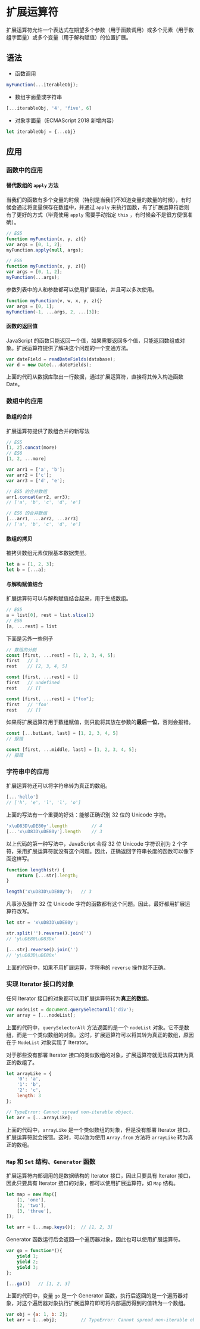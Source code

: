 # 扩展运算符

扩展运算符允许一个表达式在期望多个参数（用于函数调用）或多个元素（用于数组字面量）或多个变量（用于解构赋值）的位置扩展。

## 语法

- 函数调用

```Javascript
myFunction(...iterableObj);
```

- 数组字面量或字符串

```javascript
[...iterableObj, '4', 'five', 6]
```

- 对象字面量（ECMAScript 2018 新增内容）

```javascript
let iterableObj = {...obj}
```

## 应用

### 函数中的应用

#### 替代数组的 `apply` 方法

当我们的函数有多个变量的时候（特别是当我们不知道变量的数量的时候），有时候会通过将变量保存在数组中，并通过 `apply` 来执行函数，有了扩展运算符后则有了更好的方式（毕竟使用 `apply` 需要手动指定 `this` ，有时候会不是很方便很准确）。

```javascript
// ES5
function myFunction(x, y, z){}
var args = [0, 1, 2];
myFunction.apply(null, args);

// ES6
function myFunction(x, y, z){}
var args = [0, 1, 2];
myFunction(...args);
```

参数列表中的人和参数都可以使用扩展语法，并且可以多次使用。

```javascript
function myFunction(v, w, x, y, z){}
var args = [0, 1];
myFunction(-1, ...args, 2, ...[3]);
```

#### 函数的返回值

JavaScript 的函数只能返回一个值，如果需要返回多个值，只能返回数组或对象。扩展运算符提供了解决这个问题的一个变通方法。

```javascript
var dateField = readDateFields(database);
var d = new Date(...dateFields);
```

上面的代码从数据库取出一行数据，通过扩展运算符，直接将其传入构造函数 Date。

### 数组中的应用

#### 数组的合并

扩展运算符提供了数组合并的新写法

```javascript
// ES5
[1, 2].concat(more)
// ES6
[1, 2, ...more]

var arr1 = ['a', 'b'];
var arr2 = ['c'];
var arr3 = ['d', 'e'];

// ES5 的合并数组
arr1.concat(arr2, arr3);
// ['a', 'b', 'c', 'd', 'e']

// ES6 的合并数组
[...arr1, ...arr2, ...arr3]
// ['a', 'b', 'c', 'd', 'e']
```

#### 数组的拷贝

被拷贝数组元素仅限基本数据类型。

```javascript
let a = [1, 2, 3];
let b = [...a];
```

#### 与解构赋值结合

扩展运算符可以与解构赋值结合起来，用于生成数组。

```javascript
// ES5
a = list[0], rest = list.slice(1)
// ES6
[a, ...rest] = list
```

下面是另外一些例子

```javascript
// 数组的分割
const [first, ...rest] = [1, 2, 3, 4, 5];
first	// 1
rest	// [2, 3, 4, 5]

const [first, ...rest] = []
first	// undefined
rest	// []

const [first, ...rest] = ["foo"];
first	// 'foo'
rest	// []
```

如果将扩展运算符用于数组赋值，则只能将其放在参数的**最后一位**，否则会报错。

```javascript
const [...butLast, last] = [1, 2, 3, 4, 5]
// 报错

const [first, ...middle, last] = [1, 2, 3, 4, 5];
// 报错
```

### 字符串中的应用

扩展运算符还可以将字符串转为真正的数组。

```javascript
[...'hello']
// ['h', 'e', 'l', 'l', 'o']
```

上面的写法有一个重要的好处：能够正确识别 32 位的 Unicode 字符。

```javascript
'x\uD83D\uDE80y'.length			// 4
[...'x\uD83D\uDE80y'].length	// 3
```

以上代码的第一种写法中，JavaScript 会将 32 位 Unicode 字符识别为 2 个字符，采用扩展运算符就没有这个问题。因此，正确返回字符串长度的函数可以像下面这样写。

```javascript
function length(str) {
    return [...str].length;
}

length('x\uD83D\uDE80y');	// 3
```

凡事涉及操作 32 位 Unicode 字符的函数都有这个问题。因此，最好都用扩展运算符改写。

```javascript
let str = 'x\uD83D\uDE80y';

str.split('').reverse().join('')
// 'y\uDE80\uD83Dx'

[...str].reverse().join('')
// 'y\uD83D\uDE80x'
```

上面的代码中，如果不用扩展运算，字符串的 `reverse`  操作就不正确。

### 实现 Iterator 接口的对象

任何 Iterator 接口的对象都可以用扩展运算符转为**真正的数组**。

```javascript
var nodeList = document.querySelectorAll('div');
var array = [...nodeList];
```

上面的代码中，`querySelectorAll` 方法返回的是一个 `nodeList` 对象。它不是数组，而是一个类似数组的对象。这时，扩展运算符可以将其转为真正的数组，原因在于 `NodeList` 对象实现了 Iterator。

对于那些没有部署 Iterator 接口的类似数组的对象，扩展运算符就无法将其转为真正的数组了。

```javascript
let arrayLike = {
    '0': 'a',
    '1': 'b',
    '2': 'c',
    length: 3
};

// TypeError: Cannot spread non-iterable object.
let arr = [...arrayLike];
```

上面的代码中，`arrayLike`  是一个类似数组的对象，但是没有部署 Iterator 接口，扩展运算符就会报错。这时，可以改为使用 `Array.from` 方法将 `arrayLike` 转为真正的数组。

### `Map` 和 `Set` 结构、`Generator` 函数

扩展运算符内部调用的是数据结构的 Iterator 接口，因此只要具有 Iterator 接口，因此只要具有 Iterator 接口的对象，都可以使用扩展运算符，如 `Map` 结构。

```javascript
let map = new Map([
    [1, 'one'],
    [2, 'two'],
    [3, 'three'],
]);

let arr = [...map.keys()];	// [1, 2, 3]
```

Generator 函数运行后会返回一个遍历器对象，因此也可以使用扩展运算符。

```javascript
var go = function*(){
    yield 1;
    yield 2;
    yield 3;
};

[...go()]	// [1, 2, 3]
```

上面的代码中，变量 `go` 是一个 Generator 函数，执行后返回的是一个遍历器对象，对这个遍历器对象执行扩展运算符即可将内部遍历得到的值转为一个数组。

```javascript
var obj = {a: 1, b: 2};
let arr = [...obj];			// TypeError: Cannot spread non-iterable object
```

